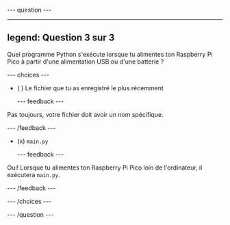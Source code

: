 
--- question ---

---
legend: Question 3 sur 3
---

Quel programme Python s'exécute lorsque tu alimentes ton Raspberry Pi Pico à partir d'une alimentation USB ou d'une batterie ?

--- choices ---

- ( ) Le fichier que tu as enregistré le plus récemment


  --- feedback ---

Pas toujours, votre fichier doit avoir un nom spécifique.

  --- /feedback ---


- (x) `main.py`


  --- feedback ---

Oui! Lorsque tu alimentes ton Raspberry Pi Pico loin de l'ordinateur, il exécutera `main.py`.

  --- /feedback ---

--- /choices ---

--- /question ---
